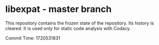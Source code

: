# libexpat - master branch

This repository contains the frozen state of the repository.
Its history is cleared. It is used only for static code
analysis with Codacy.

Commit Time: 1720531831
